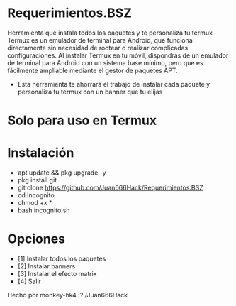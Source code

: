 # Requerimientos.BSZ
Herramienta que instala todos los paquetes y te personaliza tu termux
Termux es un emulador de terminal para Android, que funciona directamente sin necesidad de rootear o realizar complicadas configuraciones.
Al instalar Termux en tu móvil, dispondrás de un emulador de terminal para Android con un sistema base mínimo, pero que es fácilmente ampliable mediante el gestor de paquetes APT.
- Esta herramienta te ahorrará el trabajo de instalar cada paquete y personaliza tu termux con un banner que tu elijas

# Solo para uso en Termux
# Instalación
- apt update && pkg upgrade -y
- pkg install git
- git clone https://github.com/Juan666Hack/Requerimientos.BSZ
- cd Incognito
- chmod +x *
- bash incognito.sh

# Opciones
- [1] Instalar todos los paquetes
- [2] Instalar banners
- [3] Instalar el efecto matrix
- [4] Salir

Hecho por monkey-hk4 :?  /Juan666Hack
